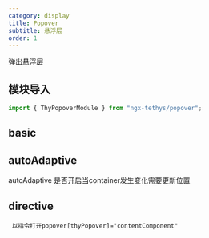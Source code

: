 ```yaml
---
category: display
title: Popover
subtitle: 悬浮层
order: 1
---
```


<alert>弹出悬浮层</alert>

## 模块导入
```ts
import { ThyPopoverModule } from "ngx-tethys/popover";
```
## basic
<example name="thy-popover-basic-example" />  


## autoAdaptive
autoAdaptive 是否开启当container发生变化需要更新位置
<example name="thy-popover-auto-adaptive-example" />  


## directive
```
 以指令打开popover[thyPopover]="contentComponent"
```
<example name="thy-popover-directive-example" />  